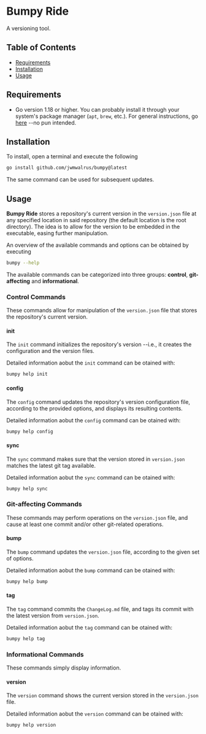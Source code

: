 Bumpy Ride
==========

A versioning tool.

## Table of Contents
* [Requirements](#requirements)
* [Installation](#installation)
* [Usage](#usage)

## Requirements

* Go version 1.18 or higher. 
You can probably install it through your system's package manager (`apt`, `brew`, etc.). 
For general instructions, go [here](https://golang.org/doc/install) --no pun intended.

## Installation

To install, open a terminal and execute the following
```bash
go install github.com/jwmwalrus/bumpy@latest
```

The same command can be used for subsequent updates.

## Usage

**Bumpy Ride** stores a repository's current version in the `version.json` file at any specified location in said repository (the default location is the root directory). The idea is to allow for the version to be embedded in the executable, easing further manipulation.

An overview of the available commands and options can be obtained by executing
```bash
bumpy --help
```

The available commands can be categorized into three groups: **control**, **git-affecting** and **informational**. 

### Control Commands

These commands allow for manipulation of the `version.json` file that stores the repository's current version.

#### init

The `init` command initializes the repository's version --i.e., it creates the configuration and the version files.

Detailed information aobut the `init` command can be otained with:
```bash
bumpy help init
```

#### config

The `config` command updates the repository's version configuration file, according to the provided options, and displays its resulting contents.

Detailed information aobut the `config` command can be otained with:
```bash
bumpy help config
```

#### sync

The `sync` command makes sure that the version stored in `version.json` matches the latest git tag available.

Detailed information aobut the `sync` command can be otained with:
```bash
bumpy help sync
```

### Git-affecting Commands

These commands may perform operations on the `version.json` file, and cause at least one commit and/or other git-related operations.

#### bump

The `bump` command updates the `version.json` file, according to the given set of options.

Detailed information aobut the `bump` command can be otained with:
```bash
bumpy help bump
```

#### tag

The `tag` command commits the `ChangeLog.md` file, and tags its commit with the latest version from `version.json`.

Detailed information aobut the `tag` command can be otained with:
```bash
bumpy help tag
```

### Informational Commands

These commands simply display information.

#### version

The `version` command shows the current version stored in the `version.json` file.

Detailed information aobut the `version` command can be otained with:
```bash
bumpy help version
```
